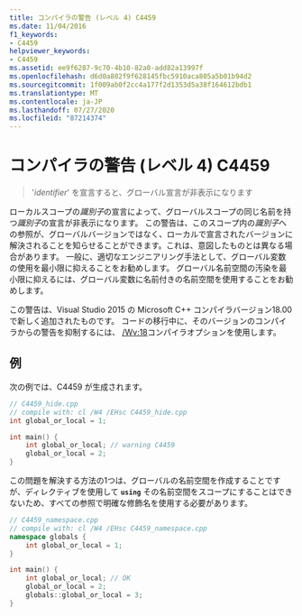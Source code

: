 ```yaml
---
title: コンパイラの警告 (レベル 4) C4459
ms.date: 11/04/2016
f1_keywords:
- C4459
helpviewer_keywords:
- C4459
ms.assetid: ee9f6287-9c70-4b10-82a0-add82a13997f
ms.openlocfilehash: d6d0a802f9f628145fbc5910aca805a5b01b94d2
ms.sourcegitcommit: 1f009ab0f2cc4a177f2d1353d5a38f164612bdb1
ms.translationtype: MT
ms.contentlocale: ja-JP
ms.lasthandoff: 07/27/2020
ms.locfileid: "87214374"
---
```

# <a name="compiler-warning-level-4-c4459"></a>コンパイラの警告 (レベル 4) C4459

> '*identifier*' を宣言すると、グローバル宣言が非表示になります

ローカルスコープの*識別子*の宣言によって、グローバルスコープの同じ名前を持つ*識別子*の宣言が非表示になります。 この警告は、このスコープ内の*識別子*への参照が、グローバルバージョンではなく、ローカルで宣言されたバージョンに解決されることを知らせることができます。これは、意図したものとは異なる場合があります。 一般に、適切なエンジニアリング手法として、グローバル変数の使用を最小限に抑えることをお勧めします。 グローバル名前空間の汚染を最小限に抑えるには、グローバル変数に名前付きの名前空間を使用することをお勧めします。

この警告は、Visual Studio 2015 の Microsoft C++ コンパイラバージョン18.00 で新しく追加されたものです。 コードの移行中に、そのバージョンのコンパイラからの警告を抑制するには、 [/Wv:18](../../build/reference/compiler-option-warning-level.md)コンパイラオプションを使用します。

## <a name="example"></a>例

次の例では、C4459 が生成されます。

```cpp
// C4459_hide.cpp
// compile with: cl /W4 /EHsc C4459_hide.cpp
int global_or_local = 1;

int main() {
    int global_or_local; // warning C4459
    global_or_local = 2;
}
```

この問題を解決する方法の1つは、グローバルの名前空間を作成することですが、ディレクティブを使用して **`using`** その名前空間をスコープにすることはできないため、すべての参照で明確な修飾名を使用する必要があります。

```cpp
// C4459_namespace.cpp
// compile with: cl /W4 /EHsc C4459_namespace.cpp
namespace globals {
    int global_or_local = 1;
}

int main() {
    int global_or_local; // OK
    global_or_local = 2;
    globals::global_or_local = 3;
}
```
